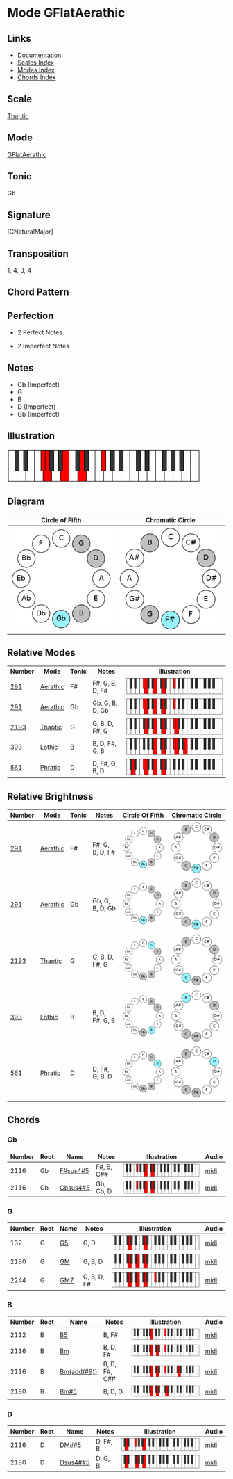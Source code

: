 # Mode GFlatAerathic

## Links

- [Documentation](README.md)
- [Scales Index](Scales.md)
- [Modes Index](Modes.md)
- [Chords Index](Chords.md)

## Scale

[Thaptic](ScaleThaptic.md)

## Mode

[GFlatAerathic](ModeGFlatAerathic.md)

## Tonic

Gb

## Signature

[CNaturalMajor]

## Transposition

1, 4, 3, 4

## Chord Pattern



## Perfection

 - 2 Perfect Notes

 - 2 Imperfect Notes

## Notes

- Gb (Imperfect)
- G
- B
- D (Imperfect)
- Gb (Imperfect)

## Illustration

![GFlatAerathic](ModeGFlatAerathic.png)

## Diagram

| Circle of Fifth | Chromatic Circle |
|-----------------|------------------|
| ![GFlatAerathic](CircleOfFifthModeGFlatAerathic.png) | ![GFlatAerathic](ChromaticCircleModeGFlatAerathic.png) |
## Relative Modes

| Number | Mode | Tonic | Notes | Illustration |
|--------|------|-------|-------|--------------|
| [291](https://ianring.com/musictheory/scales/291) | [Aerathic](ModeAerathic.md) | F# | F#, G, B, D, F# | ![FSharpAerathic](ModeFSharpAerathic.png) |
| [291](https://ianring.com/musictheory/scales/291) | [Aerathic](ModeAerathic.md) | Gb | Gb, G, B, D, Gb | ![GFlatAerathic](ModeGFlatAerathic.png) |
| [2193](https://ianring.com/musictheory/scales/2193) | [Thaptic](ModeThaptic.md) | G | G, B, D, F#, G | ![GNaturalThaptic](ModeGNaturalThaptic.png) |
| [393](https://ianring.com/musictheory/scales/393) | [Lothic](ModeLothic.md) | B | B, D, F#, G, B | ![BNaturalLothic](ModeBNaturalLothic.png) |
| [561](https://ianring.com/musictheory/scales/561) | [Phratic](ModePhratic.md) | D | D, F#, G, B, D | ![DNaturalPhratic](ModeDNaturalPhratic.png) |
## Relative Brightness

| Number | Mode | Tonic | Notes | Circle Of Fifth | Chromatic Circle |
|--------|------|-------|-------|-----------------|------------------|
| [291](https://ianring.com/musictheory/scales/291) | [Aerathic](ModeAerathic.md) | F# | F#, G, B, D, F# | ![FSharpAerathic](CircleOfFifthModeFSharpAerathic.png) | ![FSharpAerathic](ChromaticCircleModeFSharpAerathic.png) 
| [291](https://ianring.com/musictheory/scales/291) | [Aerathic](ModeAerathic.md) | Gb | Gb, G, B, D, Gb | ![GFlatAerathic](CircleOfFifthModeGFlatAerathic.png) | ![GFlatAerathic](ChromaticCircleModeGFlatAerathic.png) 
| [2193](https://ianring.com/musictheory/scales/2193) | [Thaptic](ModeThaptic.md) | G | G, B, D, F#, G | ![GNaturalThaptic](CircleOfFifthModeGNaturalThaptic.png) | ![GNaturalThaptic](ChromaticCircleModeGNaturalThaptic.png) 
| [393](https://ianring.com/musictheory/scales/393) | [Lothic](ModeLothic.md) | B | B, D, F#, G, B | ![BNaturalLothic](CircleOfFifthModeBNaturalLothic.png) | ![BNaturalLothic](ChromaticCircleModeBNaturalLothic.png) 
| [561](https://ianring.com/musictheory/scales/561) | [Phratic](ModePhratic.md) | D | D, F#, G, B, D | ![DNaturalPhratic](CircleOfFifthModeDNaturalPhratic.png) | ![DNaturalPhratic](ChromaticCircleModeDNaturalPhratic.png) 

## Chords

### Gb

| Number | Root | Name | Notes | Illustration | Audio |
|--------|------|------|-------|--------------|-------|
| 2116 | Gb | [F#sus4#5](ChordFSharpSuspendedFourthSharpFifth.md) | F#, B, C## | ![F#sus4#5](ChordFSharpSuspendedFourthSharpFifthRootPosition.png) | [midi](ChordFSharpSuspendedFourthSharpFifthRootPosition.mid) |
| 2116 | Gb | [Gbsus4#5](ChordGFlatSuspendedFourthSharpFifth.md) | Gb, Cb, D | ![Gbsus4#5](ChordGFlatSuspendedFourthSharpFifthRootPosition.png) | [midi](ChordGFlatSuspendedFourthSharpFifthRootPosition.mid) |

### G

| Number | Root | Name | Notes | Illustration | Audio |
|--------|------|------|-------|--------------|-------|
| 132 | G | [G5](ChordGNaturalPowerChord.md) | G, D | ![G5](ChordGNaturalPowerChordRootPosition.png) | [midi](ChordGNaturalPowerChordRootPosition.mid) |
| 2180 | G | [GM](ChordGNaturalMajor.md) | G, B, D | ![GM](ChordGNaturalMajorRootPosition.png) | [midi](ChordGNaturalMajorRootPosition.mid) |
| 2244 | G | [GM7](ChordGNaturalMajorSeventh.md) | G, B, D, F# | ![GM7](ChordGNaturalMajorSeventhRootPosition.png) | [midi](ChordGNaturalMajorSeventhRootPosition.mid) |

### B

| Number | Root | Name | Notes | Illustration | Audio |
|--------|------|------|-------|--------------|-------|
| 2112 | B | [B5](ChordBNaturalPowerChord.md) | B, F# | ![B5](ChordBNaturalPowerChordRootPosition.png) | [midi](ChordBNaturalPowerChordRootPosition.mid) |
| 2116 | B | [Bm](ChordBNaturalMinor.md) | B, D, F# | ![Bm](ChordBNaturalMinorRootPosition.png) | [midi](ChordBNaturalMinorRootPosition.mid) |
| 2116 | B | [Bm(add(#9))](ChordBNaturalMinorAddSharpNinth.md) | B, D, F#, C## | ![Bm(add(#9))](ChordBNaturalMinorAddSharpNinthRootPosition.png) | [midi](ChordBNaturalMinorAddSharpNinthRootPosition.mid) |
| 2180 | B | [Bm#5](ChordBNaturalMinorSharpFifth.md) | B, D, G | ![Bm#5](ChordBNaturalMinorSharpFifthRootPosition.png) | [midi](ChordBNaturalMinorSharpFifthRootPosition.mid) |

### D

| Number | Root | Name | Notes | Illustration | Audio |
|--------|------|------|-------|--------------|-------|
| 2116 | D | [DM##5](ChordDNaturalMajorDoubleSharpFifth.md) | D, F#, B | ![DM##5](ChordDNaturalMajorDoubleSharpFifthRootPosition.png) | [midi](ChordDNaturalMajorDoubleSharpFifthRootPosition.mid) |
| 2180 | D | [Dsus4##5](ChordDNaturalSuspendedFourthDoubleSharpFifth.md) | D, G, B | ![Dsus4##5](ChordDNaturalSuspendedFourthDoubleSharpFifthRootPosition.png) | [midi](ChordDNaturalSuspendedFourthDoubleSharpFifthRootPosition.mid) |

